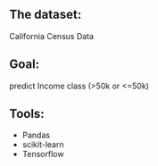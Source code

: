 
## The dataset:
California Census Data
## Goal:
  predict Income class (>50k or <=50k)
  
## Tools:
  - Pandas
  - scikit-learn
  - Tensorflow
